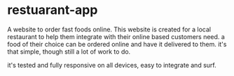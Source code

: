 # restuarant-app
A website to order fast foods online.
This website is created for a local restaurant to help them integrate 
with their online based customers need.
a food of their choice can be ordered online and have it delivered to them.
it's that simple, though still a lot of work to do.

it's tested and fully responsive on all devices, easy to integrate and surf.
